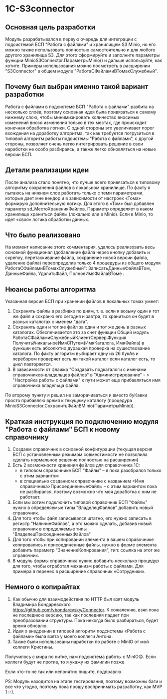 # 1C-S3connector

## Основная цель разработки

Модуль разрабатывался в первую очередь для интеграции с подсистемой БСП "Работа с файлами" и хранилищем S3 Minio, но его можно также использовать полностью самостоятельно и для любого другого хранилища S3. Для этого сформируйте и заполните параметры функции MinioS3Connector.ПараметрыMinio() и дальше используйте, как хотите. Примеры использования можно посмотреть в расширении "S3Connector" в общем модуле "РаботаСФайламиВТомахСлужебный".

## Почему был выбран именно такой вариант разработки

Работа с файлами в подсистеме БСП "Работа с файлами" разбита на несколько слоёв, поэтому основная идея была привязаться к самому нижнему слою, чтобы минимизировать количество вносимых изменений внося изменения только в тех местах, где происходит конечная обработка логики. С одной стороны это увеличивает порог вхождения на доработку алгоритма, так как требуется погрузиться в типовой алгоритм работы подсистемы "Работа с файлами", с другой стороны, позволяет очень легко интегрировать решение в свои наработки не особо разбираясь, а также легко обновляться на новые версии БСП.

## Детали реализации идеи

После анализа стало понятно, что лучше всего привязаться к типовому алгоритму сохранения файлов в локальном хранилище. По факту я пытаюсь на нижнем слое работать только с теми параметрами, которые дает мне вендор и в зависимости от настроек «Тома» формирую дополнительную логику. Для этого в «Том» был добавлен параметр sd_МестоХраненияФайлов. Параметр определяет в каком хранилище храниться файлы (локально или в Minio). Если в Minio, то идет «своя» логика обработки данных.

## Что было реализовано

На момент написание этого комментария, удалось реализовать весь основной функционал (добавление файла через кнопку добавить и скрепку, перетаскивание файла, сохранение новой версии файла, удаление файла) переопределив только 4 процедуры из общего модуля РаботаСФайламиВТомахСлужебный": ЗаписатьДанныеФайлаВТом, ДанныеФайла, УдалитьФайл, ПолноеИмяФайлаВТоме .

## Нюансы работы алгоритма

Указанная версия БСП при хранении файлов в локальных томах умеет:
 1. Сохранять файлы в разбивке по дням, т. е. если я возьму один и тот же файл и сохраню его сегодня и завтра, то храниться он будет в разных каталогах с именем "дата".
 2. Сохранять один и тот же файл за один и тот же день в разных каталогах. Обеспечивается это за счет функции Общий модуль РаботаСФайламиСлужебныйКлиентСервер.Функция ПолучитьУникальноеИмяСПутем(ИмяКаталога, ИмяФайла) в функции есть абсолютно дурацкая проверка на существование каталога. По факту алгоритм выбирает одну из 26 букАв и перебором проверяет есть ли такой каталог если каталог есть, то цикл повторяется.
 3. В зависимости от флажка "Создавать подкаталоги с именами справочников-владельцев файлов" в "Администрирование" - > "Настройка работы с файлами" к пути может еще прибавляться имя справочника владельца файла.

По второму пункту я решил не заморачиваться и вместо буКавки просто прибавляю время к текущему каталогу (процедура MinioS3Connector.СохранитьФайлВMinio(ПараметрыMinio)).

## Краткая инструкция по подключению модуля "Работа с файлами" БСП к новому справочнику

1. Создаем справочник в основной конфигурации (текущая версия БСП с установленным режимом совместимости не позволила сделать нормальное решение полностью на расширении)
2. Есть 2 возможности хранения файлов для справочника 1С:
   - в типовом справочнике БСП "Файлы" – я пока разобрался только с этим вариантом
   - в специально созданном справочнике с названием <Имя справочника>ПрисоединенныеФайлы – с этим вариантом пока не разбирался, поэтому возможно что моя доработка  с ним не работает.
3. Если мы хотим подключить типовой справочник БСП "Файлы" нужно в определяемые типы "ВладелецФайлов" добавить новый справочник.
4. Для того чтобы файл записывался штатно, его нужно записать в регистр "НаличиеФайлов", а это можно сделать, добавив новый справочник в определяемые типы "ВладелецПрисоединенныхФайлов"
5. Для того чтобы при копировании элемента в вашем справочнике копировались и присоединенные файлы, нужно в форме элемента добавить параметр "ЗначениеКопирования", тип: ссылка на этот же справочник.
6. В модуль формы справочника нужно добавить несколько процедур для того, чтобы отработал механизм работы с файлами. Для примера я перенес в расширение справочник «Сотрудники».

## Немного о копирайтах

1.	Как обычно для взаимодействия по HTTP был взят модуль Владимира Бондаревcкого https://github.com/vbondarevsky/Connector. К сожалению, взял пока не последнюю версию, так как последняя падает при преобразовании структуры. Пока некогда было разбираться, будет время обновлю.
2.	Идея о внедрении в типовой алгоритм подсистемы «Работа с файлами» была взята у моего коллеги Антона.
3.	Также были использованы наработки по работе с MinIO от мой коллеги Кристины.

Получилось с мира по нитке, нам подсистема работы с MinIO😊. Если коллеги будут не против, то я укажу их фамилии позже. 

Если что-то не так или непонятно пишите, подправлю.

PS: Модуль находится на этапе тестирования, поэтому возможны баги и все что угодно, поэтому пока прошу воспринимать разработку, как MVP 1 :-).